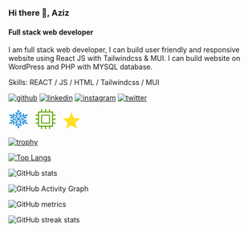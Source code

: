### Hi there 👋, Aziz
#### Full stack web developer
I am full stack web developer, I can build user friendly and responsive website using React JS with Tailwindcss & MUI.
I can build website on WordPress and PHP with MYSQL database.

Skills: REACT / JS / HTML / Tailwindcss / MUI



[<img src='https://cdn.jsdelivr.net/npm/simple-icons@3.0.1/icons/github.svg' alt='github' height='40'>](https://github.com/aziz-codes)  [<img src='https://cdn.jsdelivr.net/npm/simple-icons@3.0.1/icons/linkedin.svg' alt='linkedin' height='40'>](https://www.linkedin.com/in/azizcodes/)  [<img src='https://cdn.jsdelivr.net/npm/simple-icons@3.0.1/icons/instagram.svg' alt='instagram' height='40'>](https://www.instagram.com/azizcodes/)  [<img src='https://cdn.jsdelivr.net/npm/simple-icons@3.0.1/icons/twitter.svg' alt='twitter' height='40'>](https://twitter.com/aziz_codes)  

<a href='https://archiveprogram.github.com/'><img src='https://raw.githubusercontent.com/acervenky/animated-github-badges/master/assets/acbadge.gif' width='40' height='40'></a> <a href='https://docs.github.com/en/developers'><img src='https://raw.githubusercontent.com/acervenky/animated-github-badges/master/assets/devbadge.gif' width='40' height='40'></a> <a href='https://stars.github.com/'><img src='https://raw.githubusercontent.com/acervenky/animated-github-badges/master/assets/starbadge.gif' width='35' height='35'></a> 

[![trophy](https://github-profile-trophy.vercel.app/?username=aziz-codes)](https://github.com/ryo-ma/github-profile-trophy)

[![Top Langs](https://github-readme-stats.vercel.app/api/top-langs/?username=aziz-codes)](https://github.com/anuraghazra/github-readme-stats)

![GitHub stats](https://github-readme-stats.vercel.app/api?username=aziz-codes&show_icons=true)  

![GitHub Activity Graph](https://activity-graph.herokuapp.com/graph?username=aziz-codes)  

![GitHub metrics](https://metrics.lecoq.io/aziz-codes)  

![GitHub streak stats](https://streak-stats.demolab.com/?user=aziz-codes)  

